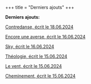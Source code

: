 +++
title = "Derniers ajouts"
+++

**Derniers ajouts:**

[Contredanse, écrit le 18.06.2024](./seasons/20_vingtieme_saison/contredanse/)

[Encore une averse, écrit le 16.06.2024](./seasons/20_vingtieme_saison/encore_une_averse/)

[Sky, écrit le 16.06.2024](/en/original_texts/2024/sky/)

[Théologie, écrit le 15.06.2024](./seasons/20_vingtieme_saison/theologie/)

[Le vent, écrit le 15.06.2024](./seasons/20_vingtieme_saison/le_vent/)

[Cheminement, écrit le 15.06.2024](./seasons/20_vingtieme_saison/cheminement/)





